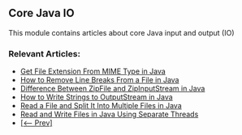 ## Core Java IO

This module contains articles about core Java input and output (IO)

### Relevant Articles: 
- [Get File Extension From MIME Type in Java](https://www.baeldung.com/java-mime-type-file-extension)
- [How to Remove Line Breaks From a File in Java](https://www.baeldung.com/java-file-remove-line-breaks)
- [Difference Between ZipFile and ZipInputStream in Java](https://www.baeldung.com/java-zipfile-vs-zipinputstream)
- [How to Write Strings to OutputStream in Java](https://www.baeldung.com/java-write-string-outputstream)
- [Read a File and Split It Into Multiple Files in Java](https://www.baeldung.com/java-read-file-split-into-several)
- [Read and Write Files in Java Using Separate Threads](https://www.baeldung.com/java-read-write-files-different-threads)
- [[<-- Prev]](/core-java-modules/core-java-io-4)

